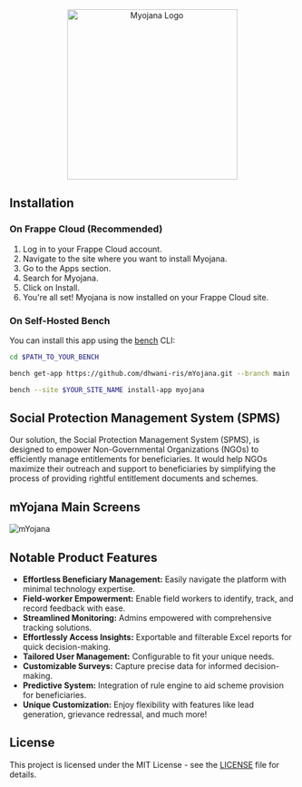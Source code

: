 <div align="center">
  <img src="https://github.com/dhwani-ris/mYojana/assets/128586957/5fd6a7c2-98bc-4b79-a94b-33858b6bcfc2" alt="Myojana Logo" width="300px">
</div>

## Installation

### On Frappe Cloud (Recommended)

1. Log in to your Frappe Cloud account.
2. Navigate to the site where you want to install Myojana.
3. Go to the Apps section.
4. Search for Myojana.
5. Click on Install.
6. You're all set! Myojana is now installed on your Frappe Cloud site.

### On Self-Hosted Bench

You can install this app using the [bench](https://github.com/frappe/bench) CLI:
```bash
cd $PATH_TO_YOUR_BENCH
```
```bash
bench get-app https://github.com/dhwani-ris/mYojana.git --branch main
```
```bash
bench --site $YOUR_SITE_NAME install-app myojana
```
## Social Protection Management System (SPMS)

Our solution, the Social Protection Management System (SPMS), is designed to empower Non-Governmental Organizations (NGOs) to efficiently manage entitlements for beneficiaries. It would help NGOs maximize their outreach and support to beneficiaries by simplifying the process of providing rightful entitlement documents and schemes.

## mYojana Main Screens

![mYojana](https://github.com/dhwani-ris/mYojana/assets/128586957/fa12e187-481a-4cb9-bfbc-ddc08b84fc9b)



## Notable Product Features

- **Effortless Beneficiary Management:** Easily navigate the platform with minimal technology expertise.
- **Field-worker Empowerment:** Enable field workers to identify, track, and record feedback with ease.
- **Streamlined Monitoring:** Admins empowered with comprehensive tracking solutions.
- **Effortlessly Access Insights:** Exportable and filterable Excel reports for quick decision-making.
- **Tailored User Management:** Configurable to fit your unique needs.
- **Customizable Surveys:** Capture precise data for informed decision-making.
- **Predictive System:** Integration of rule engine to aid scheme provision for beneficiaries.
- **Unique Customization:** Enjoy flexibility with features like lead generation, grievance redressal, and much more!

## License

This project is licensed under the MIT License - see the [LICENSE](LICENSE) file for details.
